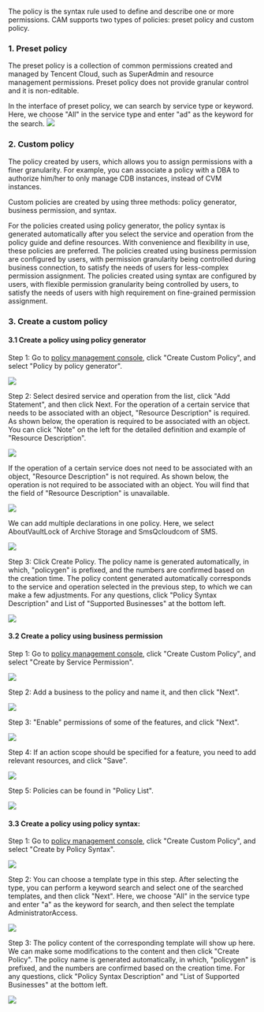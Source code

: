 The policy is the syntax rule used to define and describe one or more permissions. CAM supports two types of policies: preset policy and custom policy.
    
### 1. Preset policy
    
The preset policy is a collection of common permissions created and managed by Tencent Cloud, such as SuperAdmin and resource management permissions. Preset policy does not provide granular control and it is non-editable.
    
In the interface of preset policy, we can search by service type or keyword. Here, we choose "All" in the service type and enter "ad" as the keyword for the search.
![](https://mc.qcloudimg.com/static/img/7ae75fbd6c63eb215f6e2ebe80073179/Policy+Management9.png)


        
### 2. Custom policy

The policy created by users, which allows you to assign permissions with a finer granularity. For example, you can associate a policy with a DBA to authorize him/her to only manage CDB instances, instead of CVM instances.
    
Custom policies are created by using three methods: policy generator, business permission, and syntax.

For the policies created using policy generator, the policy syntax is generated automatically after you select the service and operation from the policy guide and define resources. With convenience and flexibility in use, these policies are preferred. The policies created using business permission are configured by users, with permission granularity being controlled during business connection, to satisfy the needs of users for less-complex permission assignment. The policies created using syntax are configured by users, with flexible permission granularity being controlled by users, to satisfy the needs of users with high requirement on fine-grained permission assignment.
    
    
### 3. Create a custom policy

#### 3.1 Create a policy using policy generator

Step 1:  Go to [policy management console](https://console.cloud.tencent.com/cam/policy), click "Create Custom Policy", and select "Policy by policy generator".

![](https://mc.qcloudimg.com/static/img/ce500aaed5718fc1ffe62fe918f1bff9/Policy+Management10.png)

Step 2:  Select desired service and operation from the list, click "Add Statement", and then click Next. For the operation of a certain service that needs to be associated with an object, "Resource Description" is required. As shown below, the operation is required to be associated with an object. You can click "Note" on the left for the detailed definition and example of "Resource Description".

![](https://mc.qcloudimg.com/static/img/2557e7830e4b5f51cabff317ae8f130f/Policy+Management11.png)

If the operation of a certain service does not need to be associated with an object, "Resource Description" is not required. As shown below, the operation is not required to be associated with an object. You will find that the field of "Resource Description" is unavailable.

![](https://mc.qcloudimg.com/static/img/facf21799e4848ece262b7c5871202ca/%7B8C2DBD2B-7892-4051-BA54-21D27DC53A7A%7D.png)


We can add multiple declarations in one policy. Here, we select AboutVaultLock of Archive Storage and SmsQcloudcom of SMS.

![](https://mc.qcloudimg.com/static/img/423bb3cbfa347b621f0838ff291a87e6/Policy+Management12.png)


Step 3: Click Create Policy. The policy name is generated automatically, in which, "policygen" is prefixed, and the numbers are confirmed based on the creation time. The policy content generated automatically corresponds to the service and operation selected in the previous step, to which we can make a few adjustments. For any questions, click "Policy Syntax Description" and List of "Supported Businesses" at the bottom left.

![](https://mc.qcloudimg.com/static/img/ccae55ca18615019116275f1dc91a44e/Policy+Management13.png)


#### 3.2 Create a policy using business permission

Step 1:  Go to [policy management console](https://console.cloud.tencent.com/cam/policy), click "Create Custom Policy", and select "Create by Service Permission".

![](https://mc.qcloudimg.com/static/img/c707f8db590ee708cf7d1f0fbd1d6b70/Policy+Management14.png)

Step 2:  Add a business to the policy and name it, and then click "Next".

![](https://mc.qcloudimg.com/static/img/ec389f8253c9446ff59c233c613187fb/Policy+Management15.png)

Step 3:  "Enable" permissions of some of the features, and click "Next".


![](https://mc.qcloudimg.com/static/img/dff678fe590861b61afc0c4f1f1b10ba/Policy+Management16.png)

Step 4:  If an action scope should be specified for a feature, you need to add relevant resources, and click "Save".

![](https://mc.qcloudimg.com/static/img/80b94e1f49e618c9bbd024f0f4314d86/Policy+Management17.png)

Step 5:  Policies can be found in "Policy List".

![](https://mc.qcloudimg.com/static/img/e82fea7d78bca31e05cd5e5e279f383f/Policy+Management18.png)

#### 3.3 Create a policy using policy syntax:

Step 1:  Go to [policy management console](https://console.cloud.tencent.com/cam/policy), click "Create Custom Policy", and select "Create by Policy Syntax".

![](https://mc.qcloudimg.com/static/img/15ce622a4e1de64e6e68954ef5f04d01/Policy+Management19.png)

Step 2: You can choose a template type in this step. After selecting the type, you can perform a keyword search and select one of the searched templates, and then click "Next". Here, we choose "All" in the service type and enter "a" as the keyword for search, and then select the template AdministratorAccess.

![](https://mc.qcloudimg.com/static/img/086e0f468f0dd6f35a78d58654428c5e/Policy+Management20.png)

Step 3: The policy content of the corresponding template will show up here. We can make some modifications to the content and then click "Create Policy". The policy name is generated automatically, in which, "policygen" is prefixed, and the numbers are confirmed based on the creation time. For any questions, click "Policy Syntax Description" and "List of Supported Businesses" at the bottom left.

![](https://mc.qcloudimg.com/static/img/9d761880b36e4818dc2e74652166a690/Policy+Management21.png)
